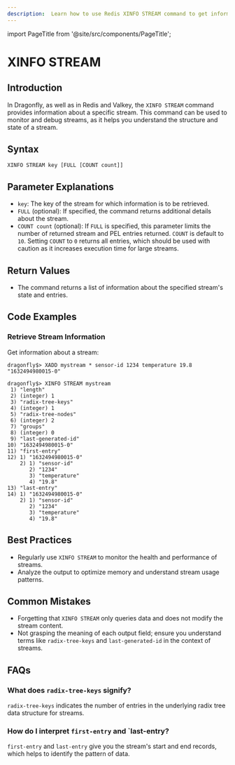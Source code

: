 ```yaml
---
description:  Learn how to use Redis XINFO STREAM command to get information about a stream.
---
```


import PageTitle from '@site/src/components/PageTitle';

# XINFO STREAM

<PageTitle title="Redis XINFO STREAM Command (Documentation) | Dragonfly" />

## Introduction

In Dragonfly, as well as in Redis and Valkey, the `XINFO STREAM` command provides information about a specific stream.
This command can be used to monitor and debug streams, as it helps you understand the structure and state of a stream.

## Syntax

```shell
XINFO STREAM key [FULL [COUNT count]]
```

## Parameter Explanations

- `key`: The key of the stream for which information is to be retrieved.
- `FULL` (optional): If specified, the command returns additional details about the stream.
- `COUNT count` (optional): If `FULL` is specified, this parameter limits the number of returned stream and PEL entries returned.
  `COUNT` is default to `10`. Setting `COUNT` to `0` returns all entries, which should be used with caution as it increases execution time for large streams.

## Return Values

- The command returns a list of information about the specified stream's state and entries.

## Code Examples

### Retrieve Stream Information

Get information about a stream:

```shell
dragonfly$> XADD mystream * sensor-id 1234 temperature 19.8
"1632494980015-0"

dragonfly$> XINFO STREAM mystream
 1) "length"
 2) (integer) 1
 3) "radix-tree-keys"
 4) (integer) 1
 5) "radix-tree-nodes"
 6) (integer) 2
 7) "groups"
 8) (integer) 0
 9) "last-generated-id"
10) "1632494980015-0"
11) "first-entry"
12) 1) "1632494980015-0"
    2) 1) "sensor-id"
       2) "1234"
       3) "temperature"
       4) "19.8"
13) "last-entry"
14) 1) "1632494980015-0"
    2) 1) "sensor-id"
       2) "1234"
       3) "temperature"
       4) "19.8"
```

## Best Practices

- Regularly use `XINFO STREAM` to monitor the health and performance of streams.
- Analyze the output to optimize memory and understand stream usage patterns.

## Common Mistakes

- Forgetting that `XINFO STREAM` only queries data and does not modify the stream content.
- Not grasping the meaning of each output field; ensure you understand terms like `radix-tree-keys` and `last-generated-id` in the context of streams.

## FAQs

### What does `radix-tree-keys` signify?

`radix-tree-keys` indicates the number of entries in the underlying radix tree data structure for streams.

### How do I interpret `first-entry` and `last-entry?

`first-entry` and `last-entry` give you the stream's start and end records, which helps to identify the pattern of data.
